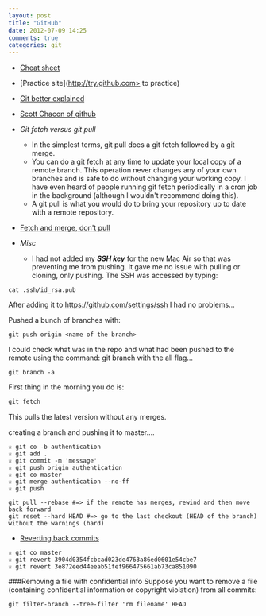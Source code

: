 ```yaml
---
layout: post
title: "GitHub"
date: 2012-07-09 14:25
comments: true
categories: git
---
```



- [Cheat sheet](http://rogerdudler.github.com/git-guide/)
- [Practice site](http://try.github.com> to practice)
- [Git better explained](http://betterexplained.com/articles/aha-moments-when-learning-git/)
- [Scott Chacon of github](http://www.youtube.com/watch?v=ZDR433b0HJY)

- *Git fetch versus git pull*
  - In the simplest terms, git pull does a git fetch followed by a git merge.
  - You can do a git fetch at any time to update your local copy of a remote branch. This operation never changes any of your own branches and is safe to do without changing your working copy. I have even heard of people running git fetch periodically in a cron job in the background (although I wouldn't recommend doing this).
  - A git pull is what you would do to bring your repository up to date with a remote repository.
 
- [Fetch and merge, don't pull](http://longair.net/blog/2009/04/16/git-fetch-and-merge/)

- *Misc*
  - I had not added my ***SSH key*** for the new Mac Air so that was preventing me from pushing. It gave me no issue with pulling or cloning, only pushing. The SSH was accessed by typing:
```
cat .ssh/id_rsa.pub
```
After adding it to <https://github.com/settings/ssh> I had no problems...

Pushed a bunch of branches with:
```
git push origin <name of the branch>
```
I could check what was in the repo and what had been pushed to the remote using the command: git branch with the all flag...
```
git branch -a
```


First thing in the morning you do is:
```ruby
git fetch
```
This pulls the latest version without any merges.

creating a branch and pushing it to master....
```
♕ git co -b authentication
♕ git add .
♕ git commit -m 'message'
♕ git push origin authentication
♕ git co master
♕ git merge authentication --no-ff
♕ git push
```

```
git pull --rebase #=> if the remote has merges, rewind and then move back forward
git reset --hard HEAD #=> go to the last checkout (HEAD of the branch) without the warnings (hard)
```

- [Reverting back commits](http://christoph.ruegg.name/blog/2010/5/5/git-howto-revert-a-commit-already-pushed-to-a-remote-reposit.html)
```
♕ git co master
♕ git revert 3904d0354fcbcad023de4763a86ed0601e54cbe7
♕ git revert 3e872eed44eeab51fef966475661ab73ca851090
```

###Removing a file with confidential info
Suppose you want to remove a file (containing confidential information or copyright violation) from all commits:

`git filter-branch --tree-filter 'rm filename' HEAD`